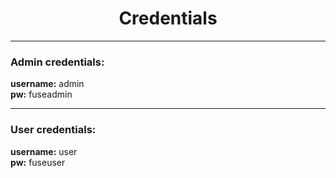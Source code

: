 <h1 align='center'> Credentials </h1>
<hr>



<h3><b>Admin credentials:</b><br></h3> 
<b>username:</b> admin <br>
<b>pw:</b> fuseadmin<br>
<hr>

<h3><b>User credentials:</b><br></h3>
<b>username:</b> user<br>
<b>pw:</b> fuseuser
